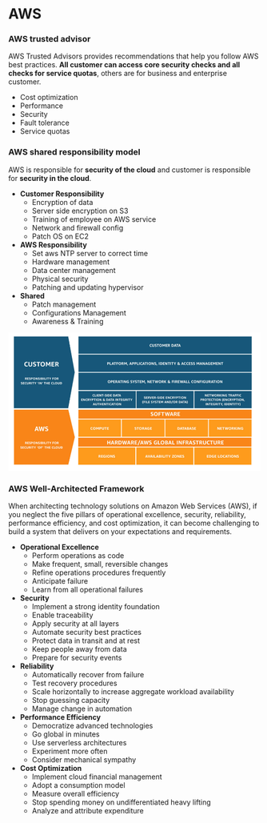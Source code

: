# AWS

### AWS trusted advisor
AWS Trusted Advisors provides recommendations that help you follow AWS best practices. **All customer can access core security checks and all checks for service quotas**, others are for business and enterprise customer.
  - Cost optimization
  - Performance
  - Security
  - Fault tolerance
  - Service quotas

### AWS shared responsibility model
AWS is responsible for **security of the cloud** and customer is responsible for **security in the cloud**.
  - **Customer Responsibility**
      - Encryption of data
      - Server side encryption on S3
      - Training of employee on AWS service
      - Network and firewall config
      - Patch OS on EC2
  - **AWS Responsibility**
      - Set aws NTP server to correct time
      - Hardware management
      - Data center management
      - Physical security
      - Patching and updating hypervisor
  - **Shared**
      - Patch management
      - Configurations Management
      - Awareness & Training
      
![img](https://github.com/SbrTa/AWS/blob/main/Images/aws-shared-responsibility.png)


### AWS Well-Architected Framework
When architecting technology solutions on Amazon Web Services (AWS), if you neglect the five pillars of operational excellence, security, reliability, performance efficiency, and cost optimization, it can become challenging to build a system that delivers on your expectations and requirements.
  - **Operational Excellence**
    - Perform operations as code
    - Make frequent, small, reversible changes
    - Refine operations procedures frequently
    - Anticipate failure
    - Learn from all operational failures
  - **Security**
    - Implement a strong identity foundation
    - Enable traceability
    - Apply security at all layers
    - Automate security best practices
    - Protect data in transit and at rest
    - Keep people away from data
    - Prepare for security events
  - **Reliability**
    - Automatically recover from failure
    - Test recovery procedures
    - Scale horizontally to increase aggregate workload availability
    - Stop guessing capacity
    - Manage change in automation
  - **Performance Efficiency**
    - Democratize advanced technologies
    - Go global in minutes
    - Use serverless architectures
    - Experiment more often
    - Consider mechanical sympathy
  - **Cost Optimization**
    - Implement cloud financial management
    - Adopt a consumption model
    - Measure overall efficiency
    - Stop spending money on undifferentiated heavy lifting
    - Analyze and attribute expenditure
